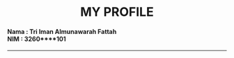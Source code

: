 <h1 align="center">MY PROFILE</h1>

<h4>
Nama : Tri Iman Almunawarah Fattah<br>
NIM : 3260****101
</h4>

----
